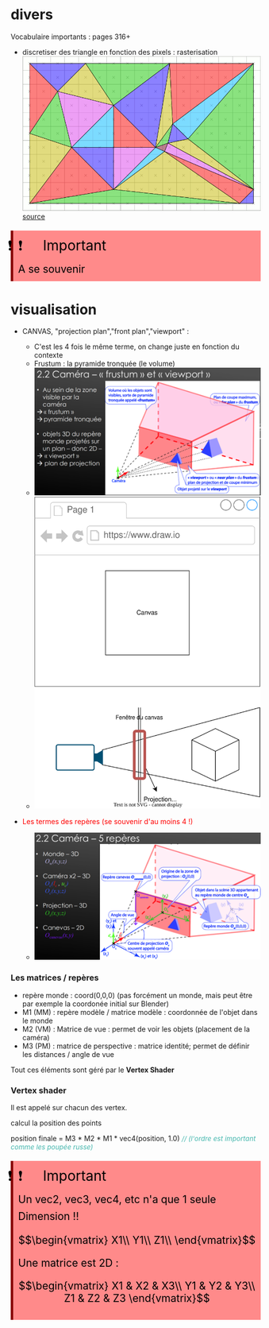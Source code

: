 # divers
Vocabulaire importants : pages 316+
- discretiser des triangle en fonction des pixels : rasterisation
![](Top-left_triangle_rasterization_rule.gif) [source](https://en.wikipedia.org/wiki/Rasterisation)

<!-- #region IMPORTANT BLOCK --> 
<div style="margin: 20px auto; padding: 10px; background-color: #ff8a8a; border-left: 5px solid #8a0000;color: black; font-size: 2em">
<span style="letter-spacing: -30px; margin-right:50px">❗❗</span>Important<br>
<span style="font-size: 0.75em">
A se souvenir
</span></div>

# visualisation
<!-- #endregion IMPORTANT BLOCK -->

- CANVAS, "projection plan","front plan","viewport" :
  - C'est les 4 fois le même terme, on change juste en fonction du contexte 
  - Frustum : la pyramide tronquée (le volume)
  - ![](Screen/2022-09-30-17-46-25.png)
  - ![](Export/Canvas%20termes.drawio.svg)

- <span style="color: red">Les termes des repères (se souvenir d'au moins 4 !)</span>
  - ![](Screen/2022-09-30-17-47-38.png)


### Les matrices / repères
- repère monde : coord(0,0,0) (pas forcément un monde, mais peut être par exemple la coordonée initial sur Blender)
- M1 (MM) : repère modèle / matrice modèle : coordonnée de l'objet dans le monde
- M2 (VM) : Matrice de vue : permet de voir les objets (placement de la caméra)
- M3 (PM) : matrice de perspective : matrice identité; permet de définir les distances / angle de vue



Tout ces éléments sont géré par le **Vertex Shader**

### Vertex shader

Il est appelé sur chacun des vertex.

calcul la position des points

position finale = M3 * M2 * M1 * vec4(position, 1.0)
<span style="color: #46b7ae; font-style: italic; font-size: 0.85rem">// (l'ordre est important comme les poupée russe)</span>

<!-- #region IMPORTANT BLOCK --> 
<div style="margin: 20px auto; padding: 10px; background-color: #ff8a8a; border-left: 5px solid #8a0000;color: black; font-size: 2em">
<span style="letter-spacing: -30px; margin-right:50px">❗❗</span>Important<br>
<span style="font-size: 0.75em">
Un vec2, vec3, vec4, etc n'a que 1 seule Dimension !!

$$\begin{vmatrix}
X1\\
Y1\\
Z1\\
\end{vmatrix}$$

Une matrice est 2D :

$$\begin{vmatrix}
X1 & X2 & X3\\
Y1 & Y2 & Y3\\
Z1 & Z2 & Z3
\end{vmatrix}$$
</span></div>

<!-- #endregion IMPORTANT BLOCK -->

